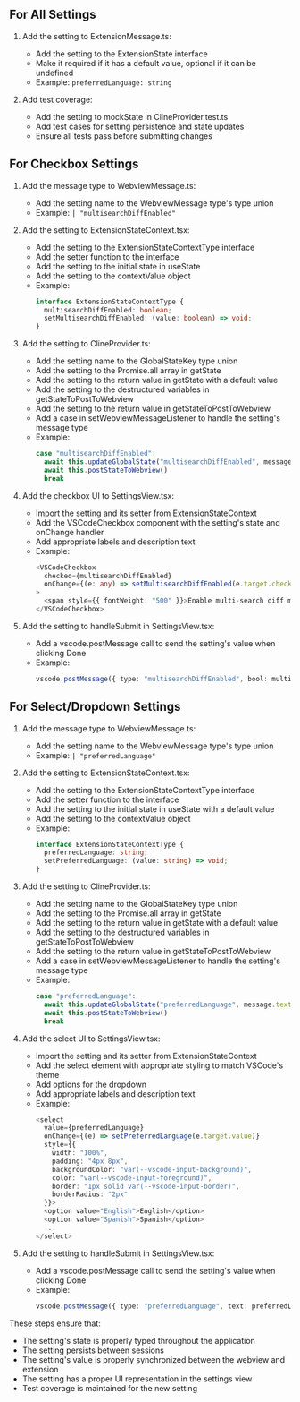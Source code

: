
## For All Settings

1. Add the setting to ExtensionMessage.ts:
   - Add the setting to the ExtensionState interface
   - Make it required if it has a default value, optional if it can be undefined
   - Example: `preferredLanguage: string`

2. Add test coverage:
   - Add the setting to mockState in ClineProvider.test.ts
   - Add test cases for setting persistence and state updates
   - Ensure all tests pass before submitting changes

## For Checkbox Settings

1. Add the message type to WebviewMessage.ts:
   - Add the setting name to the WebviewMessage type's type union
   - Example: `| "multisearchDiffEnabled"`

2. Add the setting to ExtensionStateContext.tsx:
   - Add the setting to the ExtensionStateContextType interface
   - Add the setter function to the interface
   - Add the setting to the initial state in useState
   - Add the setting to the contextValue object
   - Example:
     ```typescript
     interface ExtensionStateContextType {
       multisearchDiffEnabled: boolean;
       setMultisearchDiffEnabled: (value: boolean) => void;
     }
     ```

3. Add the setting to ClineProvider.ts:
   - Add the setting name to the GlobalStateKey type union
   - Add the setting to the Promise.all array in getState
   - Add the setting to the return value in getState with a default value
   - Add the setting to the destructured variables in getStateToPostToWebview
   - Add the setting to the return value in getStateToPostToWebview
   - Add a case in setWebviewMessageListener to handle the setting's message type
   - Example:
     ```typescript
     case "multisearchDiffEnabled":
       await this.updateGlobalState("multisearchDiffEnabled", message.bool)
       await this.postStateToWebview()
       break
     ```

4. Add the checkbox UI to SettingsView.tsx:
   - Import the setting and its setter from ExtensionStateContext
   - Add the VSCodeCheckbox component with the setting's state and onChange handler
   - Add appropriate labels and description text
   - Example:
     ```typescript
     <VSCodeCheckbox 
       checked={multisearchDiffEnabled} 
       onChange={(e: any) => setMultisearchDiffEnabled(e.target.checked)}
     >
       <span style={{ fontWeight: "500" }}>Enable multi-search diff matching</span>
     </VSCodeCheckbox>
     ```

5. Add the setting to handleSubmit in SettingsView.tsx:
   - Add a vscode.postMessage call to send the setting's value when clicking Done
   - Example:
     ```typescript
     vscode.postMessage({ type: "multisearchDiffEnabled", bool: multisearchDiffEnabled })
     ```

## For Select/Dropdown Settings

1. Add the message type to WebviewMessage.ts:
   - Add the setting name to the WebviewMessage type's type union
   - Example: `| "preferredLanguage"`

2. Add the setting to ExtensionStateContext.tsx:
   - Add the setting to the ExtensionStateContextType interface
   - Add the setter function to the interface
   - Add the setting to the initial state in useState with a default value
   - Add the setting to the contextValue object
   - Example:
     ```typescript
     interface ExtensionStateContextType {
       preferredLanguage: string;
       setPreferredLanguage: (value: string) => void;
     }
     ```

3. Add the setting to ClineProvider.ts:
   - Add the setting name to the GlobalStateKey type union
   - Add the setting to the Promise.all array in getState
   - Add the setting to the return value in getState with a default value
   - Add the setting to the destructured variables in getStateToPostToWebview
   - Add the setting to the return value in getStateToPostToWebview
   - Add a case in setWebviewMessageListener to handle the setting's message type
   - Example:
     ```typescript
     case "preferredLanguage":
       await this.updateGlobalState("preferredLanguage", message.text)
       await this.postStateToWebview()
       break
     ```

4. Add the select UI to SettingsView.tsx:
   - Import the setting and its setter from ExtensionStateContext
   - Add the select element with appropriate styling to match VSCode's theme
   - Add options for the dropdown
   - Add appropriate labels and description text
   - Example:
     ```typescript
     <select
       value={preferredLanguage}
       onChange={(e) => setPreferredLanguage(e.target.value)}
       style={{
         width: "100%",
         padding: "4px 8px",
         backgroundColor: "var(--vscode-input-background)",
         color: "var(--vscode-input-foreground)",
         border: "1px solid var(--vscode-input-border)",
         borderRadius: "2px"
       }}>
       <option value="English">English</option>
       <option value="Spanish">Spanish</option>
       ...
     </select>
     ```

5. Add the setting to handleSubmit in SettingsView.tsx:
   - Add a vscode.postMessage call to send the setting's value when clicking Done
   - Example:
     ```typescript
     vscode.postMessage({ type: "preferredLanguage", text: preferredLanguage })
     ```

These steps ensure that:
- The setting's state is properly typed throughout the application
- The setting persists between sessions
- The setting's value is properly synchronized between the webview and extension
- The setting has a proper UI representation in the settings view
- Test coverage is maintained for the new setting

